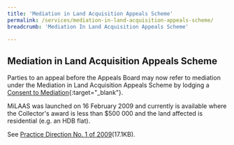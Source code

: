```yaml
---
title: 'Mediation in Land Acquisition Appeals Scheme'
permalink: /services/mediation-in-land-acquisition-appeals-scheme/
breadcrumb: 'Mediation In Land Acquisition Appeals Scheme'

---
```



Mediation in Land Acquisition Appeals Scheme
---
Parties to an appeal before the Appeals Board may now refer to mediation under the Mediation in Land Acquisition Appeals Scheme by lodging a [Consent to Mediation](/files/Form-MiLAAS-Consent-25Aug09.doc.pdf){:target="_blank"}. 

MiLAAS was launched on 16 February 2009 and currently is available where the Collector's award is less than $500 000 and the land affected is residential (e.g. an HDB flat).

See [Practice Direction No. 1 of 2009](/files/PracticeDirection-PD1-2009-MiLAAS-21Aug09.doc1.pdf)(17.1KB).
